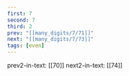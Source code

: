 ```yaml
---
first: 7
second: 7
third: 2
prev: "[[many_digits/7/71]]"
next: "[[many_digits/7/73]]"
tags: [even]
---
```

prev2-in-text: [[70]]
next2-in-text: [[74]]
